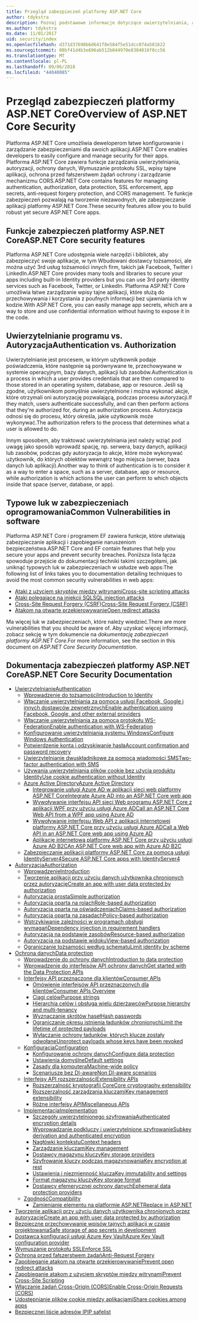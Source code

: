 ```yaml
---
title: Przegląd zabezpieczeń platformy ASP.NET Core
author: tdykstra
description: Poznaj podstawowe informacje dotyczące uwierzytelniania, autoryzacji i zabezpieczeń w programie ASP.NET Core.
ms.author: tdykstra
ms.date: 11/01/2017
uid: security/index
ms.openlocfilehash: d371d37690b6d641f8e584f5e51dcc074a581622
ms.sourcegitcommit: 08bf41d4b3e696ab512b044970e8304816f8cc56
ms.translationtype: MT
ms.contentlocale: pl-PL
ms.lasthandoff: 09/06/2018
ms.locfileid: "44040085"
---
```

# <a name="overview-of-aspnet-core-security"></a><span data-ttu-id="84134-103">Przegląd zabezpieczeń platformy ASP.NET Core</span><span class="sxs-lookup"><span data-stu-id="84134-103">Overview of ASP.NET Core Security</span></span>

<span data-ttu-id="84134-104">Platforma ASP.NET Core umożliwia deweloperom łatwe konfigurowanie i zarządzanie zabezpieczeniami dla swoich aplikacji.</span><span class="sxs-lookup"><span data-stu-id="84134-104">ASP.NET Core enables developers to easily configure and manage security for their apps.</span></span> <span data-ttu-id="84134-105">Platforma ASP.NET Core zawiera funkcje zarządzania uwierzytelniania, autoryzacji, ochrony danych, Wymuszanie protokołu SSL, wpisy tajne aplikacji, ochrona przed fałszerstwem żądań ochrony i zarządzanie mechanizmu CORS.</span><span class="sxs-lookup"><span data-stu-id="84134-105">ASP.NET Core contains features for managing authentication, authorization, data protection, SSL enforcement, app secrets, anti-request forgery protection, and CORS management.</span></span> <span data-ttu-id="84134-106">Te funkcje zabezpieczeń pozwalają na tworzenie niezawodnych, ale zabezpieczanie aplikacji platformy ASP.NET Core.</span><span class="sxs-lookup"><span data-stu-id="84134-106">These security features allow you to build robust yet secure ASP.NET Core apps.</span></span>

## <a name="aspnet-core-security-features"></a><span data-ttu-id="84134-107">Funkcje zabezpieczeń platformy ASP.NET Core</span><span class="sxs-lookup"><span data-stu-id="84134-107">ASP.NET Core security features</span></span>

<span data-ttu-id="84134-108">Platforma ASP.NET Core udostępnia wiele narzędzi i bibliotek, aby zabezpieczyć swoje aplikacje, w tym Wbudowani dostawcy tożsamości, ale można użyć 3rd usług tożsamości innych firm, takich jak Facebook, Twitter i LinkedIn.</span><span class="sxs-lookup"><span data-stu-id="84134-108">ASP.NET Core provides many tools and libraries to secure your apps including built-in Identity providers but you can use 3rd party identity services such as Facebook, Twitter, or LinkedIn.</span></span> <span data-ttu-id="84134-109">Platforma ASP.NET Core umożliwia łatwe zarządzanie wpisy tajne aplikacji, które służą do przechowywania i korzystania z poufnych informacji bez ujawniania ich w kodzie.</span><span class="sxs-lookup"><span data-stu-id="84134-109">With ASP.NET Core, you can easily manage app secrets, which are a way to store and use confidential information without having to expose it in the code.</span></span>

## <a name="authentication-vs-authorization"></a><span data-ttu-id="84134-110">Uwierzytelnianie programu vs. Autoryzacja</span><span class="sxs-lookup"><span data-stu-id="84134-110">Authentication vs. Authorization</span></span>

<span data-ttu-id="84134-111">Uwierzytelnianie jest procesem, w którym użytkownik podaje poświadczenia, które następnie są porównywane te, przechowywane w systemie operacyjnym, bazy danych, aplikacji lub zasobów.</span><span class="sxs-lookup"><span data-stu-id="84134-111">Authentication is a process in which a user provides credentials that are then compared to those stored in an operating system, database, app or resource.</span></span> <span data-ttu-id="84134-112">Jeśli są zgodne, użytkownikom pomyślnie uwierzytelnione i można wykonać akcje, które otrzymali oni autoryzację pozwalającą, podczas procesu autoryzacji.</span><span class="sxs-lookup"><span data-stu-id="84134-112">If they match, users authenticate successfully, and can then perform actions that they're authorized for, during an authorization process.</span></span> <span data-ttu-id="84134-113">Autoryzacja odnosi się do procesu, który określa, jakie użytkownik może wykonywać.</span><span class="sxs-lookup"><span data-stu-id="84134-113">The authorization refers to the process that determines what a user is allowed to do.</span></span>

<span data-ttu-id="84134-114">Innym sposobem, aby traktować uwierzytelniania jest należy wziąć pod uwagę jako sposób wprowadź spację, np. serwera, bazy danych, aplikacji lub zasobów, podczas gdy autoryzacja to akcje, które może wykonywać użytkownik, do których obiektów wewnątrz tego miejsca (serwer, baza danych lub aplikacji).</span><span class="sxs-lookup"><span data-stu-id="84134-114">Another way to think of authentication is to consider it as a way to enter a space, such as a server, database, app or resource, while authorization is which actions the user can perform to which objects inside that space (server, database, or app).</span></span>

## <a name="common-vulnerabilities-in-software"></a><span data-ttu-id="84134-115">Typowe luk w zabezpieczeniach oprogramowania</span><span class="sxs-lookup"><span data-stu-id="84134-115">Common Vulnerabilities in software</span></span>

<span data-ttu-id="84134-116">Platforma ASP.NET Core i programem EF zawiera funkcje, które ułatwiają zabezpieczanie aplikacji i zapobieganie naruszeniom bezpieczeństwa.</span><span class="sxs-lookup"><span data-stu-id="84134-116">ASP.NET Core and EF contain features that help you secure your apps and prevent security breaches.</span></span> <span data-ttu-id="84134-117">Poniższa lista łącza spowoduje przejście do dokumentacji techniki takimi szczegółami, jak uniknąć typowych luk w zabezpieczeniach w usłudze web apps:</span><span class="sxs-lookup"><span data-stu-id="84134-117">The following list of links takes you to documentation detailing techniques to avoid the most common security vulnerabilities in web apps:</span></span>

* [<span data-ttu-id="84134-118">Ataki z użyciem skryptów między witrynami</span><span class="sxs-lookup"><span data-stu-id="84134-118">Cross-site scripting attacks</span></span>](xref:security/cross-site-scripting)
* [<span data-ttu-id="84134-119">Ataki polegające na iniekcji SQL</span><span class="sxs-lookup"><span data-stu-id="84134-119">SQL injection attacks</span></span>](https://docs.microsoft.com/ef/core/querying/raw-sql)
* [<span data-ttu-id="84134-120">Cross-Site Request Forgery (CSRF)</span><span class="sxs-lookup"><span data-stu-id="84134-120">Cross-Site Request Forgery (CSRF)</span></span>](xref:security/anti-request-forgery)
* [<span data-ttu-id="84134-121">Atakom na otwarte przekierowywanie</span><span class="sxs-lookup"><span data-stu-id="84134-121">Open redirect attacks</span></span>](xref:security/preventing-open-redirects)

<span data-ttu-id="84134-122">Ma więcej luk w zabezpieczeniach, które należy wiedzieć.</span><span class="sxs-lookup"><span data-stu-id="84134-122">There are more vulnerabilities that you should be aware of.</span></span> <span data-ttu-id="84134-123">Aby uzyskać więcej informacji, zobacz sekcję w tym dokumencie na *dokumentację zabezpieczeń platformy ASP.NET Core*.</span><span class="sxs-lookup"><span data-stu-id="84134-123">For more information, see the section in this document on *ASP.NET Core Security Documentation*.</span></span>

## <a name="aspnet-core-security-documentation"></a><span data-ttu-id="84134-124">Dokumentacja zabezpieczeń platformy ASP.NET Core</span><span class="sxs-lookup"><span data-stu-id="84134-124">ASP.NET Core Security Documentation</span></span>

*   [<span data-ttu-id="84134-125">Uwierzytelnianie</span><span class="sxs-lookup"><span data-stu-id="84134-125">Authentication</span></span>](xref:security/authentication/index)
    *   [<span data-ttu-id="84134-126">Wprowadzenie do tożsamości</span><span class="sxs-lookup"><span data-stu-id="84134-126">Introduction to Identity</span></span>](xref:security/authentication/identity)
    *   [<span data-ttu-id="84134-127">Włączanie uwierzytelniania za pomocą usługi Facebook, Google i innych dostawców zewnętrznych</span><span class="sxs-lookup"><span data-stu-id="84134-127">Enable authentication using Facebook, Google, and other external providers</span></span>](xref:security/authentication/social/index)
    *   [<span data-ttu-id="84134-128">Włączanie uwierzytelniania za pomocą protokołu WS-Federation</span><span class="sxs-lookup"><span data-stu-id="84134-128">Enable authentication with WS-Federation</span></span>](xref:security/authentication/ws-federation)
    * [<span data-ttu-id="84134-129">Konfigurowanie uwierzytelniania systemu Windows</span><span class="sxs-lookup"><span data-stu-id="84134-129">Configure Windows Authentication</span></span>](xref:security/authentication/windowsauth)
    *   [<span data-ttu-id="84134-130">Potwierdzenie konta i odzyskiwanie hasła</span><span class="sxs-lookup"><span data-stu-id="84134-130">Account confirmation and password recovery</span></span>](xref:security/authentication/accconfirm)
    *   [<span data-ttu-id="84134-131">Uwierzytelnianie dwuskładnikowe za pomocą wiadomości SMS</span><span class="sxs-lookup"><span data-stu-id="84134-131">Two-factor authentication with SMS</span></span>](xref:security/authentication/2fa)
    *   [<span data-ttu-id="84134-132">Używania uwierzytelniania plików cookie bez użycia produktu Identity</span><span class="sxs-lookup"><span data-stu-id="84134-132">Use cookie authentication without Identity</span></span>](xref:security/authentication/cookie)
    *   [<span data-ttu-id="84134-133">Azure Active Directory</span><span class="sxs-lookup"><span data-stu-id="84134-133">Azure Active Directory</span></span>](xref:security/authentication/azure-active-directory/index)
        *   [<span data-ttu-id="84134-134">Integrowanie usługi Azure AD w aplikacji sieci web platformy ASP.NET Core</span><span class="sxs-lookup"><span data-stu-id="84134-134">Integrate Azure AD into an ASP.NET Core web app</span></span>](https://azure.microsoft.com/documentation/samples/active-directory-dotnet-webapp-openidconnect-aspnetcore/)
        *   [<span data-ttu-id="84134-135">Wywoływanie interfejsu API sieci Web programu ASP.NET Core z aplikacji WPF przy użyciu usługi Azure AD</span><span class="sxs-lookup"><span data-stu-id="84134-135">Call an ASP.NET Core Web API from a WPF app using Azure AD</span></span>](https://azure.microsoft.com/documentation/samples/active-directory-dotnet-native-aspnetcore/)
        *   [<span data-ttu-id="84134-136">Wywoływanie interfejsu Web API z aplikacji internetowej platformy ASP.NET Core przy użyciu usługi Azure AD</span><span class="sxs-lookup"><span data-stu-id="84134-136">Call a Web API in an ASP.NET Core web app using Azure AD</span></span>](https://azure.microsoft.com/documentation/samples/active-directory-dotnet-webapp-webapi-openidconnect-aspnetcore/)
        *   [<span data-ttu-id="84134-137">Aplikację internetową platformy ASP.NET Core przy użyciu usługi Azure AD B2C</span><span class="sxs-lookup"><span data-stu-id="84134-137">An ASP.NET Core web app with Azure AD B2C</span></span>](https://azure.microsoft.com/resources/samples/active-directory-b2c-dotnetcore-webapp/)
    *   [<span data-ttu-id="84134-138">Zabezpieczanie aplikacji platformy ASP.NET Core za pomocą usługi IdentityServer4</span><span class="sxs-lookup"><span data-stu-id="84134-138">Secure ASP.NET Core apps with IdentityServer4</span></span>](https://identityserver4.readthedocs.io)
*   [<span data-ttu-id="84134-139">Autoryzacja</span><span class="sxs-lookup"><span data-stu-id="84134-139">Authorization</span></span>](xref:security/authorization/index)
    *   [<span data-ttu-id="84134-140">Wprowadzenie</span><span class="sxs-lookup"><span data-stu-id="84134-140">Introduction</span></span>](xref:security/authorization/introduction)
    *   [<span data-ttu-id="84134-141">Tworzenie aplikacji przy użyciu danych użytkownika chronionych przez autoryzację</span><span class="sxs-lookup"><span data-stu-id="84134-141">Create an app with user data protected by authorization</span></span>](xref:security/authorization/secure-data)
    *   [<span data-ttu-id="84134-142">Autoryzacja prosta</span><span class="sxs-lookup"><span data-stu-id="84134-142">Simple authorization</span></span>](xref:security/authorization/simple)
    *   [<span data-ttu-id="84134-143">Autoryzacja oparta na rolach</span><span class="sxs-lookup"><span data-stu-id="84134-143">Role-based authorization</span></span>](xref:security/authorization/roles)
    *   [<span data-ttu-id="84134-144">Autoryzacja oparta na oświadczeniach</span><span class="sxs-lookup"><span data-stu-id="84134-144">Claims-based authorization</span></span>](xref:security/authorization/claims)
    *   [<span data-ttu-id="84134-145">Autoryzacja oparta na zasadach</span><span class="sxs-lookup"><span data-stu-id="84134-145">Policy-based authorization</span></span>](xref:security/authorization/policies)
    *   [<span data-ttu-id="84134-146">Wstrzykiwanie zależności w programach obsługi wymagań</span><span class="sxs-lookup"><span data-stu-id="84134-146">Dependency injection in requirement handlers</span></span>](xref:security/authorization/dependencyinjection)
    *   [<span data-ttu-id="84134-147">Autoryzacja na podstawie zasobów</span><span class="sxs-lookup"><span data-stu-id="84134-147">Resource-based authorization</span></span>](xref:security/authorization/resourcebased)
    *   [<span data-ttu-id="84134-148">Autoryzacja na podstawie widoku</span><span class="sxs-lookup"><span data-stu-id="84134-148">View-based authorization</span></span>](xref:security/authorization/views)
    *   [<span data-ttu-id="84134-149">Ograniczanie tożsamości według schematu</span><span class="sxs-lookup"><span data-stu-id="84134-149">Limit identity by scheme</span></span>](xref:security/authorization/limitingidentitybyscheme)
*   [<span data-ttu-id="84134-150">Ochrona danych</span><span class="sxs-lookup"><span data-stu-id="84134-150">Data protection</span></span>](xref:security/data-protection/index)
    *   [<span data-ttu-id="84134-151">Wprowadzenie do ochrony danych</span><span class="sxs-lookup"><span data-stu-id="84134-151">Introduction to data protection</span></span>](xref:security/data-protection/introduction)
    *   [<span data-ttu-id="84134-152">Wprowadzenie do interfejsów API ochrony danych</span><span class="sxs-lookup"><span data-stu-id="84134-152">Get started with the Data Protection APIs</span></span>](xref:security/data-protection/using-data-protection)
    *   [<span data-ttu-id="84134-153">Interfejsy API przeznaczone dla klientów</span><span class="sxs-lookup"><span data-stu-id="84134-153">Consumer APIs</span></span>](xref:security/data-protection/consumer-apis/index)
        *   [<span data-ttu-id="84134-154">Omówienie interfejsów API przeznaczonych dla klientów</span><span class="sxs-lookup"><span data-stu-id="84134-154">Consumer APIs Overview</span></span>](xref:security/data-protection/consumer-apis/overview)
        *   [<span data-ttu-id="84134-155">Ciągi celów</span><span class="sxs-lookup"><span data-stu-id="84134-155">Purpose strings</span></span>](xref:security/data-protection/consumer-apis/purpose-strings)
        *   [<span data-ttu-id="84134-156">Hierarchia celów i obsługa wielu dzierżawców</span><span class="sxs-lookup"><span data-stu-id="84134-156">Purpose hierarchy and multi-tenancy</span></span>](xref:security/data-protection/consumer-apis/purpose-strings-multitenancy)
        *   [<span data-ttu-id="84134-157">Wyznaczanie skrótów haseł</span><span class="sxs-lookup"><span data-stu-id="84134-157">Hash passwords</span></span>](xref:security/data-protection/consumer-apis/password-hashing)
        *   [<span data-ttu-id="84134-158">Ograniczanie okresu istnienia ładunków chronionych</span><span class="sxs-lookup"><span data-stu-id="84134-158">Limit the lifetime of protected payloads</span></span>](xref:security/data-protection/consumer-apis/limited-lifetime-payloads)
        *   [<span data-ttu-id="84134-159">Wyłączanie ochrony ładunków, których klucze zostały odwołane</span><span class="sxs-lookup"><span data-stu-id="84134-159">Unprotect payloads whose keys have been revoked</span></span>](xref:security/data-protection/consumer-apis/dangerous-unprotect)
    *   [<span data-ttu-id="84134-160">Konfiguracja</span><span class="sxs-lookup"><span data-stu-id="84134-160">Configuration</span></span>](xref:security/data-protection/configuration/index)
        *   [<span data-ttu-id="84134-161">Konfigurowanie ochrony danych</span><span class="sxs-lookup"><span data-stu-id="84134-161">Configure data protection</span></span>](xref:security/data-protection/configuration/overview)
        *   [<span data-ttu-id="84134-162">Ustawienia domyślne</span><span class="sxs-lookup"><span data-stu-id="84134-162">Default settings</span></span>](xref:security/data-protection/configuration/default-settings)
        *   [<span data-ttu-id="84134-163">Zasady dla komputera</span><span class="sxs-lookup"><span data-stu-id="84134-163">Machine-wide policy</span></span>](xref:security/data-protection/configuration/machine-wide-policy)
        *   [<span data-ttu-id="84134-164">Scenariusze bez DI-aware</span><span class="sxs-lookup"><span data-stu-id="84134-164">Non DI-aware scenarios</span></span>](xref:security/data-protection/configuration/non-di-scenarios)
    *   [<span data-ttu-id="84134-165">Interfejsy API rozszerzalności</span><span class="sxs-lookup"><span data-stu-id="84134-165">Extensibility APIs</span></span>](xref:security/data-protection/extensibility/index)
        *   [<span data-ttu-id="84134-166">Rozszerzalność kryptografii Core</span><span class="sxs-lookup"><span data-stu-id="84134-166">Core cryptography extensibility</span></span>](xref:security/data-protection/extensibility/core-crypto)
        *   [<span data-ttu-id="84134-167">Rozszerzalność zarządzania kluczami</span><span class="sxs-lookup"><span data-stu-id="84134-167">Key management extensibility</span></span>](xref:security/data-protection/extensibility/key-management)
        *   [<span data-ttu-id="84134-168">Różne interfejsy API</span><span class="sxs-lookup"><span data-stu-id="84134-168">Miscellaneous APIs</span></span>](xref:security/data-protection/extensibility/misc-apis)
    *   [<span data-ttu-id="84134-169">Implementacja</span><span class="sxs-lookup"><span data-stu-id="84134-169">Implementation</span></span>](xref:security/data-protection/implementation/index)
        *   [<span data-ttu-id="84134-170">Szczegóły uwierzytelnionego szyfrowania</span><span class="sxs-lookup"><span data-stu-id="84134-170">Authenticated encryption details</span></span>](xref:security/data-protection/implementation/authenticated-encryption-details)
        *   [<span data-ttu-id="84134-171">Wyprowadzanie podkluczy i uwierzytelnione szyfrowanie</span><span class="sxs-lookup"><span data-stu-id="84134-171">Subkey derivation and authenticated encryption</span></span>](xref:security/data-protection/implementation/subkeyderivation)
        *   [<span data-ttu-id="84134-172">Nagłówki kontekstu</span><span class="sxs-lookup"><span data-stu-id="84134-172">Context headers</span></span>](xref:security/data-protection/implementation/context-headers)
        *   [<span data-ttu-id="84134-173">Zarządzanie kluczami</span><span class="sxs-lookup"><span data-stu-id="84134-173">Key management</span></span>](xref:security/data-protection/implementation/key-management)
        *   [<span data-ttu-id="84134-174">Dostawcy magazynu kluczy</span><span class="sxs-lookup"><span data-stu-id="84134-174">Key storage providers</span></span>](xref:security/data-protection/implementation/key-storage-providers)
        *   [<span data-ttu-id="84134-175">Szyfrowanie kluczy podczas magazynowania</span><span class="sxs-lookup"><span data-stu-id="84134-175">Key encryption at rest</span></span>](xref:security/data-protection/implementation/key-encryption-at-rest)
        *   [<span data-ttu-id="84134-176">Ustawienia i niezmienność klucza</span><span class="sxs-lookup"><span data-stu-id="84134-176">Key immutability and settings</span></span>](xref:security/data-protection/implementation/key-immutability)
        *   [<span data-ttu-id="84134-177">Format magazynu kluczy</span><span class="sxs-lookup"><span data-stu-id="84134-177">Key storage format</span></span>](xref:security/data-protection/implementation/key-storage-format)
        *   [<span data-ttu-id="84134-178">Dostawcy efemerycznej ochrony danych</span><span class="sxs-lookup"><span data-stu-id="84134-178">Ephemeral data protection providers</span></span>](xref:security/data-protection/implementation/key-storage-ephemeral)
    *   [<span data-ttu-id="84134-179">Zgodność</span><span class="sxs-lookup"><span data-stu-id="84134-179">Compatibility</span></span>](xref:security/data-protection/compatibility/index)
        *   [<span data-ttu-id="84134-180">Zamienianie elementu <machineKey> na platformie ASP.NET</span><span class="sxs-lookup"><span data-stu-id="84134-180">Replace <machineKey> in ASP.NET</span></span>](xref:security/data-protection/compatibility/replacing-machinekey)
*   [<span data-ttu-id="84134-181">Tworzenie aplikacji przy użyciu danych użytkownika chronionych przez autoryzację</span><span class="sxs-lookup"><span data-stu-id="84134-181">Create an app with user data protected by authorization</span></span>](xref:security/authorization/secure-data)
*   [<span data-ttu-id="84134-182">Bezpieczne przechowywanie wpisów tajnych aplikacji w czasie projektowania</span><span class="sxs-lookup"><span data-stu-id="84134-182">Safe storage of app secrets in development</span></span>](xref:security/app-secrets)
*   [<span data-ttu-id="84134-183">Dostawca konfiguracji usługi Azure Key Vault</span><span class="sxs-lookup"><span data-stu-id="84134-183">Azure Key Vault configuration provider</span></span>](xref:security/key-vault-configuration)
*   [<span data-ttu-id="84134-184">Wymuszanie protokołu SSL</span><span class="sxs-lookup"><span data-stu-id="84134-184">Enforce SSL</span></span>](xref:security/enforcing-ssl)
*   [<span data-ttu-id="84134-185">Ochrona przed fałszerstwem żądań</span><span class="sxs-lookup"><span data-stu-id="84134-185">Anti-Request Forgery</span></span>](xref:security/anti-request-forgery)
*   [<span data-ttu-id="84134-186">Zapobieganie atakom na otwarte przekierowywanie</span><span class="sxs-lookup"><span data-stu-id="84134-186">Prevent open redirect attacks</span></span>](xref:security/preventing-open-redirects)
*   [<span data-ttu-id="84134-187">Zapobieganie atakom z użyciem skryptów między witrynami</span><span class="sxs-lookup"><span data-stu-id="84134-187">Prevent Cross-Site Scripting</span></span>](xref:security/cross-site-scripting)
*   [<span data-ttu-id="84134-188">Włączanie żądań Cross-Origin (CORS)</span><span class="sxs-lookup"><span data-stu-id="84134-188">Enable Cross-Origin Requests (CORS)</span></span>](xref:security/cors)
*   [<span data-ttu-id="84134-189">Udostępnianie plików cookie między aplikacjami</span><span class="sxs-lookup"><span data-stu-id="84134-189">Share cookies among apps</span></span>](xref:security/cookie-sharing)
*   [<span data-ttu-id="84134-190">Bezpiecznej liście adresów IP</span><span class="sxs-lookup"><span data-stu-id="84134-190">IP safelist</span></span>](xref:security/ip-safelist)
